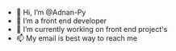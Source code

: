 - 👋 Hi, I’m @Adnan-Py
- 👀 I’m a front end developer
- 🌱 I’m currently working on front end project's
- 📫 My email is best way to reach me

<!---
Adnan-Py/Adnan-Py is a ✨ special ✨ repository because its `README.md` (this file) appears on your GitHub profile.
You can click the Preview link to take a look at your changes.
--->

